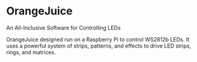 # OrangeJuice
An All-Inclusive Software for Controlling LEDs


OrangeJuice designed run on a Raspberry Pi to control WS2812b LEDs. It uses a powerful system of strips, patterns, and effects to drive LED strips, rings, and matrices.
